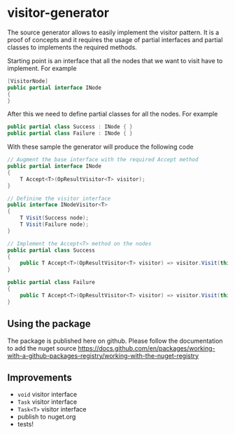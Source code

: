 # visitor-generator

The source generator allows to easily implement the visitor pattern. It is a proof of concepts and it requires the usage of partial interfaces and partial classes to implements the required methods.

Starting point is an interface that all the nodes that we want to visit have to implement. For example

```csharp
[VisitorNode]
public partial interface INode
{
}
```

After this we need to define partial classes for all the nodes. For example 

```csharp
public partial class Success : INode { }
public partial class Failure : INode { }
```

With these sample the generator will produce the following code

```csharp
// Augment the base interface with the required Accept method
public partial interface INode
{
    T Accept<T>(OpResultVisitor<T> visitor);
}

// Definine the visitor interface
public interface INodeVisitor<T>
{
    T Visit(Success node);
    T Visit(Failure node);
}

// Implement the Accept<T> method on the nodes
public partial class Success
{
    public T Accept<T>(OpResultVisitor<T> visitor) => visitor.Visit(this);
}

public partial class Failure
{
    public T Accept<T>(OpResultVisitor<T> visitor) => visitor.Visit(this);
}
```

## Using the package

The package is published here on github. Please follow the documentation to add the nuget source https://docs.github.com/en/packages/working-with-a-github-packages-registry/working-with-the-nuget-registry

## Improvements

- `void` visitor interface
- `Task` visitor interface
- `Task<T>` visitor interface
- publish to nuget.org
- tests!
